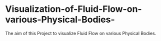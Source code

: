 # Visualization-of-Fluid-Flow-on-various-Physical-Bodies-
The aim of this Project to visualize Fluid Flow on various Physical Bodies.

